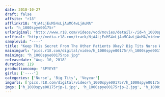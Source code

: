 ```yaml
---
date: 2018-10-27
draft: false
affsite: "r18"
afflinkr18: "NjA4LjEuMS4xLjAuMC4wLjAuMA"
url: "h_1000spye00175r"
urloriginal: "http://www.r18.com/videos/vod/movies/detail/-/id=h_1000spye00175r"
urlfinal: "http://media.r18.com/track/NjA4LjEuMS4xLjAuMC4wLjAuMA/videos/vod/movies/detail/-/id=h_1000spye00175r"
samplevid: "----"
title: "Keep This Secret From The Other Patients Okay? Big Tits Nurse Who Looked Like She Needed A Fuck Reluctantly Said Yes When I Offered To Help"
mainimgurl: "pics.r18.com/digital/video/h_1000spye00175r/h_1000spye00175rps.jpg"
mainimgs: "h_1000spye00175rps.jpg"
releasedate: "Aug. 10, 2018"
duration: 119
productioncomp: "SPYEYE"
girls: ['----']
categories: ['Nurse', 'Big Tits', 'Voyeur']
imgurls: ['pics.r18.com/digital/video/h_1000spye00175r/h_1000spye00175rjp-1.jpg', 'pics.r18.com/digital/video/h_1000spye00175r/h_1000spye00175rjp-2.jpg', 'pics.r18.com/digital/video/h_1000spye00175r/h_1000spye00175rjp-3.jpg', 'pics.r18.com/digital/video/h_1000spye00175r/h_1000spye00175rjp-4.jpg', 'pics.r18.com/digital/video/h_1000spye00175r/h_1000spye00175rjp-5.jpg', 'pics.r18.com/digital/video/h_1000spye00175r/h_1000spye00175rjp-6.jpg', 'pics.r18.com/digital/video/h_1000spye00175r/h_1000spye00175rjp-7.jpg', 'pics.r18.com/digital/video/h_1000spye00175r/h_1000spye00175rjp-8.jpg', 'pics.r18.com/digital/video/h_1000spye00175r/h_1000spye00175rjp-9.jpg', 'pics.r18.com/digital/video/h_1000spye00175r/h_1000spye00175rjp-10.jpg', 'pics.r18.com/digital/video/h_1000spye00175r/h_1000spye00175rjp-11.jpg', 'pics.r18.com/digital/video/h_1000spye00175r/h_1000spye00175rjp-12.jpg', 'pics.r18.com/digital/video/h_1000spye00175r/h_1000spye00175rjp-13.jpg', 'pics.r18.com/digital/video/h_1000spye00175r/h_1000spye00175rjp-14.jpg', 'pics.r18.com/digital/video/h_1000spye00175r/h_1000spye00175rjp-15.jpg', 'pics.r18.com/digital/video/h_1000spye00175r/h_1000spye00175rjp-16.jpg', 'pics.r18.com/digital/video/h_1000spye00175r/h_1000spye00175rjp-17.jpg', 'pics.r18.com/digital/video/h_1000spye00175r/h_1000spye00175rjp-18.jpg', 'pics.r18.com/digital/video/h_1000spye00175r/h_1000spye00175rjp-19.jpg', 'pics.r18.com/digital/video/h_1000spye00175r/h_1000spye00175rjp-20.jpg']
imgs: ['h_1000spye00175rjp-1.jpg', 'h_1000spye00175rjp-2.jpg', 'h_1000spye00175rjp-3.jpg', 'h_1000spye00175rjp-4.jpg', 'h_1000spye00175rjp-5.jpg', 'h_1000spye00175rjp-6.jpg', 'h_1000spye00175rjp-7.jpg', 'h_1000spye00175rjp-8.jpg', 'h_1000spye00175rjp-9.jpg', 'h_1000spye00175rjp-10.jpg', 'h_1000spye00175rjp-11.jpg', 'h_1000spye00175rjp-12.jpg', 'h_1000spye00175rjp-13.jpg', 'h_1000spye00175rjp-14.jpg', 'h_1000spye00175rjp-15.jpg', 'h_1000spye00175rjp-16.jpg', 'h_1000spye00175rjp-17.jpg', 'h_1000spye00175rjp-18.jpg', 'h_1000spye00175rjp-19.jpg', 'h_1000spye00175rjp-20.jpg']
---
```

